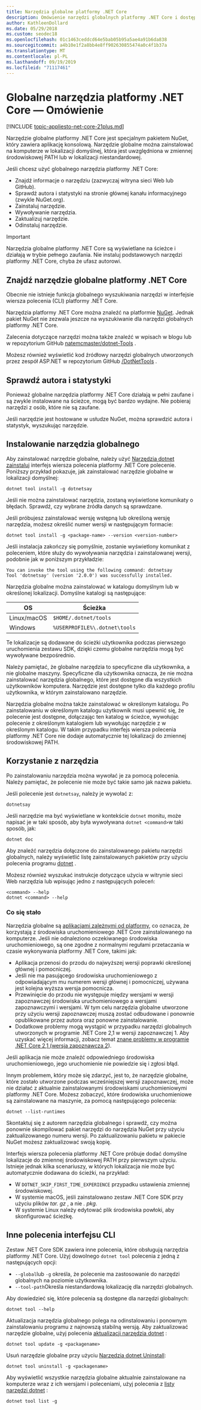 ```yaml
---
title: Narzędzia globalne platformy .NET Core
description: Omówienie narzędzi globalnych platformy .NET Core i dostępnych dla nich poleceń interfejs wiersza polecenia platformy .NET Core.
author: KathleenDollard
ms.date: 05/29/2018
ms.custom: seodec18
ms.openlocfilehash: 01c1463ceddcd64e5bab05b95a5ae4a91b6da838
ms.sourcegitcommit: a4b10e1f2a8bb4e8ff902630855474a0c4f1b37a
ms.translationtype: MT
ms.contentlocale: pl-PL
ms.lasthandoff: 09/19/2019
ms.locfileid: "71117461"
---
```

# <a name="net-core-global-tools-overview"></a>Globalne narzędzia platformy .NET Core — Omówienie

[!INCLUDE [topic-appliesto-net-core-21plus.md](../../../includes/topic-appliesto-net-core-21plus.md)]

Narzędzie globalne platformy .NET Core jest specjalnym pakietem NuGet, który zawiera aplikację konsolową. Narzędzie globalne można zainstalować na komputerze w lokalizacji domyślnej, która jest uwzględniona w zmiennej środowiskowej PATH lub w lokalizacji niestandardowej.

Jeśli chcesz użyć globalnego narzędzia platformy .NET Core:

* Znajdź informacje o narzędziu (zazwyczaj witryna sieci Web lub GitHub).
* Sprawdź autora i statystyki na stronie głównej kanału informacyjnego (zwykle NuGet.org).
* Zainstaluj narzędzie.
* Wywoływanie narzędzia.
* Zaktualizuj narzędzie.
* Odinstaluj narzędzie.

> [!IMPORTANT]
> Narzędzia globalne platformy .NET Core są wyświetlane na ścieżce i działają w trybie pełnego zaufania. Nie instaluj podstawowych narzędzi platformy .NET Core, chyba że ufasz autorowi.

## <a name="find-a-net-core-global-tool"></a>Znajdź narzędzie globalne platformy .NET Core

Obecnie nie istnieje funkcja globalnego wyszukiwania narzędzi w interfejsie wiersza polecenia (CLI) platformy .NET Core.

Narzędzia platformy .NET Core można znaleźć na platformie [NuGet](https://www.nuget.org). Jednak pakiet NuGet nie zezwala jeszcze na wyszukiwanie dla narzędzi globalnych platformy .NET Core.

Zalecenia dotyczące narzędzi można także znaleźć w wpisach w blogu lub w repozytorium GitHub [natemcmaster/dotnet-Tools](https://github.com/natemcmaster/dotnet-tools) .

Możesz również wyświetlić kod źródłowy narzędzi globalnych utworzonych przez zespół ASP.NET w repozytorium GitHub [/DotNetTools](https://github.com/aspnet/DotNetTools/) .

## <a name="check-the-author-and-statistics"></a>Sprawdź autora i statystyki

Ponieważ globalne narzędzia platformy .NET Core działają w pełni zaufane i są zwykle instalowane na ścieżce, mogą być bardzo wydajne. Nie pobieraj narzędzi z osób, które nie są zaufane.

Jeśli narzędzie jest hostowane w usłudze NuGet, można sprawdzić autora i statystyk, wyszukując narzędzie.

## <a name="install-a-global-tool"></a>Instalowanie narzędzia globalnego

Aby zainstalować narzędzie globalne, należy użyć [Narzędzia dotnet zainstaluj](dotnet-tool-install.md) interfejs wiersza polecenia platformy .NET Core polecenie. Poniższy przykład pokazuje, jak zainstalować narzędzie globalne w lokalizacji domyślnej:

```dotnetcli
dotnet tool install -g dotnetsay
```

Jeśli nie można zainstalować narzędzia, zostaną wyświetlone komunikaty o błędach. Sprawdź, czy wybrane źródła danych są sprawdzane.

Jeśli próbujesz zainstalować wersję wstępną lub określoną wersję narzędzia, możesz określić numer wersji w następującym formacie:

```dotnetcli
dotnet tool install -g <package-name> --version <version-number>
```

Jeśli instalacja zakończy się pomyślnie, zostanie wyświetlony komunikat z poleceniem, które służy do wywoływania narzędzia i zainstalowanej wersji, podobnie jak w poniższym przykładzie:

```output
You can invoke the tool using the following command: dotnetsay
Tool 'dotnetsay' (version '2.0.0') was successfully installed.
```

Narzędzia globalne można zainstalować w katalogu domyślnym lub w określonej lokalizacji. Domyślne katalogi są następujące:

| OS          | Ścieżka                          |
|-------------|-------------------------------|
| Linux/macOS | `$HOME/.dotnet/tools`         |
| Windows     | `%USERPROFILE%\.dotnet\tools` |

Te lokalizacje są dodawane do ścieżki użytkownika podczas pierwszego uruchomienia zestawu SDK, dzięki czemu globalne narzędzia mogą być wywoływane bezpośrednio.

Należy pamiętać, że globalne narzędzia to specyficzne dla użytkownika, a nie globalne maszyny. Specyficzne dla użytkownika oznacza, że nie można zainstalować narzędzia globalnego, które jest dostępne dla wszystkich użytkowników komputera. Narzędzie jest dostępne tylko dla każdego profilu użytkownika, w którym zainstalowano narzędzie.

Narzędzia globalne można także zainstalować w określonym katalogu. Po zainstalowaniu w określonym katalogu użytkownik musi upewnić się, że polecenie jest dostępne, dołączając ten katalog w ścieżce, wywołując polecenie z określonym katalogiem lub wywołując narzędzie z w określonym katalogu.
W takim przypadku interfejs wiersza polecenia platformy .NET Core nie dodaje automatycznie tej lokalizacji do zmiennej środowiskowej PATH.

## <a name="use-the-tool"></a>Korzystanie z narzędzia

Po zainstalowaniu narzędzia można wywołać je za pomocą polecenia. Należy pamiętać, że polecenie nie może być takie samo jak nazwa pakietu.

Jeśli polecenie jest `dotnetsay`, należy je wywołać z:

```console
dotnetsay
```

Jeśli narzędzie ma być wyświetlane w kontekście `dotnet` monitu, może napisać je w taki sposób, aby była wywoływana `dotnet <command>`w taki sposób, jak:

```dotnetcli
dotnet doc
```

Aby znaleźć narzędzia dołączone do zainstalowanego pakietu narzędzi globalnych, należy wyświetlić listę zainstalowanych pakietów przy użyciu polecenia programu [dotnet](dotnet-tool-list.md) .

Możesz również wyszukać instrukcje dotyczące użycia w witrynie sieci Web narzędzia lub wpisując jedno z następujących poleceń:

```console
<command> --help
dotnet <command> --help
```

### <a name="what-could-go-wrong"></a>Co się stało

Narzędzia globalne są [aplikacjami zależnymi od platformy](../deploying/index.md#framework-dependent-deployments-fdd), co oznacza, że korzystają z środowiska uruchomieniowego .NET Core zainstalowanego na komputerze. Jeśli nie odnaleziono oczekiwanego środowiska uruchomieniowego, są one zgodne z normalnymi regułami przetaczania w czasie wykonywania platformy .NET Core, takimi jak:

* Aplikacja przenosi do przodu do najwyższej wersji poprawki określonej głównej i pomocniczej.
* Jeśli nie ma pasującego środowiska uruchomieniowego z odpowiadającym mu numerem wersji głównej i pomocniczej, używana jest kolejna wyższa wersja pomocnicza.
* Przewinięcie do przodu nie występuje między wersjami w wersji zapoznawczej środowiska uruchomieniowego a wersjami zapoznawczymi i wersjami. W tym celu narzędzia globalne utworzone przy użyciu wersji zapoznawczej muszą zostać odbudowane i ponownie opublikowane przez autora oraz ponowne zainstalowanie.
* Dodatkowe problemy mogą wystąpić w przypadku narzędzi globalnych utworzonych w programie .NET Core 2,1 w wersji zapoznawczej 1. Aby uzyskać więcej informacji, zobacz temat [znane problemy w programie .NET Core 2,1 (wersja zapoznawcza 2](https://github.com/dotnet/core/blob/master/release-notes/2.1/Preview/2.1.0-preview2-known-issues.md)).

Jeśli aplikacja nie może znaleźć odpowiedniego środowiska uruchomieniowego, jego uruchomienie nie powiedzie się i zgłosi błąd.

Innym problemem, który może się zdarzyć, jest to, że narzędzie globalne, które zostało utworzone podczas wcześniejszej wersji zapoznawczej, może nie działać z aktualnie zainstalowanymi środowiskami uruchomieniowymi platformy .NET Core. Możesz zobaczyć, które środowiska uruchomieniowe są zainstalowane na maszynie, za pomocą następującego polecenia:

```dotnetcli
dotnet --list-runtimes
```

Skontaktuj się z autorem narzędzia globalnego i sprawdź, czy można ponownie skompilować pakiet narzędzi do narzędzia NuGet przy użyciu zaktualizowanego numeru wersji. Po zaktualizowaniu pakietu w pakiecie NuGet możesz zaktualizować swoją kopię.

Interfejs wiersza polecenia platformy .NET Core próbuje dodać domyślne lokalizacje do zmiennej środowiskowej PATH przy pierwszym użyciu. Istnieje jednak kilka scenariuszy, w których lokalizacja nie może być automatycznie dodawana do ścieżki, na przykład:

* W `DOTNET_SKIP_FIRST_TIME_EXPERIENCE` przypadku ustawienia zmiennej środowiskowej.
* W systemie macOS, jeśli zainstalowano zestaw .NET Core SDK przy użyciu plików *tar. gz* , a nie *. pkg*.
* W systemie Linux należy edytować plik środowiska powłoki, aby skonfigurować ścieżkę.

## <a name="other-cli-commands"></a>Inne polecenia interfejsu CLI

Zestaw .NET Core SDK zawiera inne polecenia, które obsługują narzędzia platformy .NET Core. Użyj dowolnego `dotnet tool` polecenia z jedną z następujących opcji:

* `--global`lub `-g` określa, że polecenie ma zastosowanie do narzędzi globalnych na poziomie użytkownika.
* `--tool-path`Określa niestandardową lokalizację dla narzędzi globalnych.

Aby dowiedzieć się, które polecenia są dostępne dla narzędzi globalnych:

```dotnetcli
dotnet tool --help
```

Aktualizacja narzędzia globalnego polega na odinstalowaniu i ponownym zainstalowaniu programu z najnowszą stabilną wersją. Aby zaktualizować narzędzie globalne, użyj polecenia [aktualizacji narzędzia dotnet](dotnet-tool-update.md) :

```dotnetcli
dotnet tool update -g <packagename>
```

Usuń narzędzie globalne przy użyciu [Narzędzia dotnet Uninstall](dotnet-tool-uninstall.md):

```dotnetcli
dotnet tool uninstall -g <packagename>
```

Aby wyświetlić wszystkie narzędzia globalne aktualnie zainstalowane na komputerze wraz z ich wersjami i poleceniami, użyj polecenia z [listy narzędzi dotnet](dotnet-tool-list.md) :

```dotnetcli
dotnet tool list -g
```
